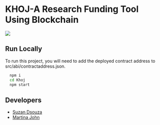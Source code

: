 # KHOJ-A Research Funding Tool Using Blockchain

<img src="KHOJ-HomePage.png">

## Run Locally

To run this project, you will need to add the deployed contract address to src/abi/contractaddress.json.

```bash
  npm i
  cd Khoj
  npm start
```

## Developers
- [Suzan Dsouza](https://github.com/suzandsouza)
- [Martina John](https://github.com/MartinaJohn)

